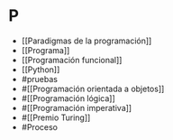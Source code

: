 # P
- [[Paradigmas de la programación]]
- [[Programa]]
- [[Programación funcional]]
- [[Python]]
- #pruebas
- #[[Programación orientada a objetos]]
- #[[Programación lógica]]
- #[[Programación imperativa]]
- #[[Premio Turing]]
- #Proceso